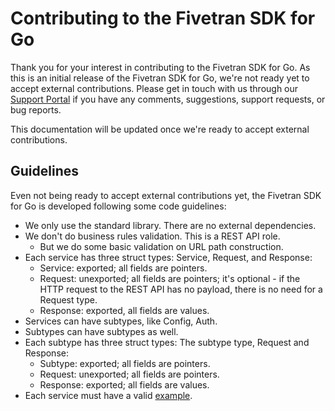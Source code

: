 # Contributing to the Fivetran SDK for Go

Thank you for your interest in contributing to the Fivetran SDK for Go. As this is an initial
release of the Fivetran SDK for Go, we're not ready yet to accept external contributions. 
Please get in touch with us through our [Support Portal](https://support.fivetran.com/) if you 
have any comments, suggestions, support requests, or bug reports.  

This documentation will be updated once we're ready to accept external contributions.

## Guidelines

Even not being ready to accept external contributions yet, the Fivetran SDK for Go is developed
following some code guidelines:

- We only use the standard library. There are no external dependencies.
- We don't do business rules validation. This is a REST API role.
    - But we do some basic validation on URL path construction.
- Each service has three struct types: Service, Request, and Response:
    - Service: exported; all fields are pointers.
    - Request: unexported; all fields are pointers; it's optional - if the HTTP request to the REST API has no payload, there is no need for a Request type.
    - Response: exported, all fields are values. 
- Services can have subtypes, like Config, Auth. 
- Subtypes can have subtypes as well.
- Each subtype has three struct types: The subtype type, Request and Response:
    - Subtype: exported; all fields are pointers.
    - Request: unexported; all fields are pointers.
    - Response: exported; all fields are values.
- Each service must have a valid [example](examples/).
